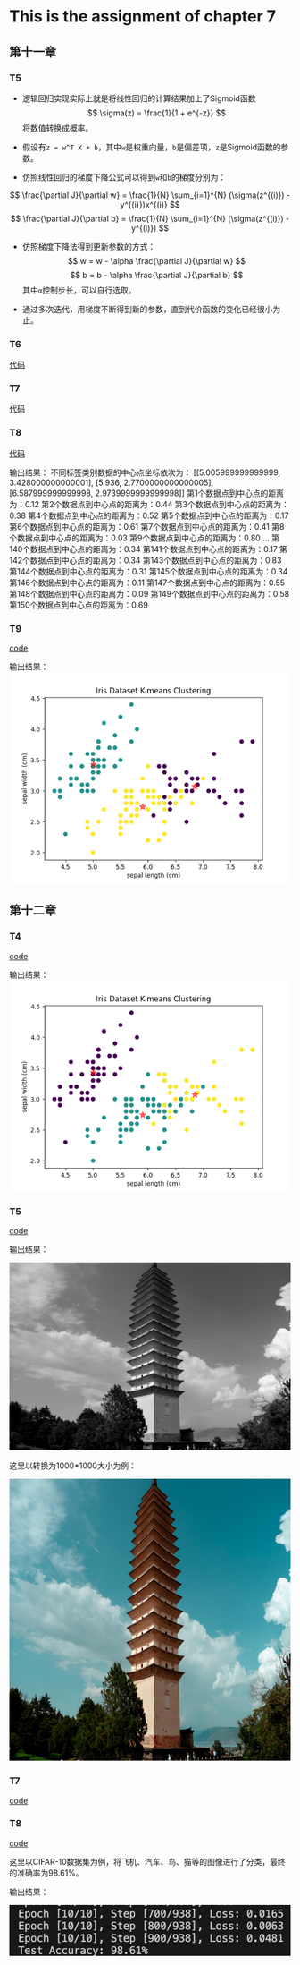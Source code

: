 # This is the assignment of chapter 7

## 第十一章

### T5

   - 逻辑回归实现实际上就是将线性回归的计算结果加上了Sigmoid函数 
   $$ 
   \sigma(z) = \frac{1}{1 + e^{-z}} 
   $$
   将数值转换成概率。

   - 假设有`z = w^T X + b`，其中`w`是权重向量，`b`是偏差项，`z`是Sigmoid函数的参数。

   - 仿照线性回归的梯度下降公式可以得到`w`和`b`的梯度分别为：
  
   $$
   \frac{\partial J}{\partial w} = \frac{1}{N} \sum_{i=1}^{N} (\sigma(z^{(i)}) - y^{(i)})x^{(i)}
   $$
   $$
   \frac{\partial J}{\partial b} = \frac{1}{N} \sum_{i=1}^{N} (\sigma(z^{(i)}) - y^{(i)})
   $$

   - 仿照梯度下降法得到更新参数的方式：
   $$
   w = w - \alpha \frac{\partial J}{\partial w}
   $$
   $$
   b = b - \alpha \frac{\partial J}{\partial b}
   $$
   其中`α`控制步长，可以自行选取。

   - 通过多次迭代，用梯度不断得到新的参数，直到代价函数的变化已经很小为止。

### T6

   [代码](./7_1.py)

### T7

   [代码](./7_1.py)

### T8

   [代码](./7_2.py)

   输出结果：
   不同标签类别数据的中心点坐标依次为：
   [[5.005999999999999, 3.428000000000001], [5.936, 2.7700000000000005], [6.587999999999998, 2.9739999999999998]]
   第1个数据点到中心点的距离为：0.12
   第2个数据点到中心点的距离为：0.44
   第3个数据点到中心点的距离为：0.38
   第4个数据点到中心点的距离为：0.52
   第5个数据点到中心点的距离为：0.17
   第6个数据点到中心点的距离为：0.61
   第7个数据点到中心点的距离为：0.41
   第8个数据点到中心点的距离为：0.03
   第9个数据点到中心点的距离为：0.80
   ...
   第140个数据点到中心点的距离为：0.34
   第141个数据点到中心点的距离为：0.17
   第142个数据点到中心点的距离为：0.34
   第143个数据点到中心点的距离为：0.83
   第144个数据点到中心点的距离为：0.31
   第145个数据点到中心点的距离为：0.34
   第146个数据点到中心点的距离为：0.11
   第147个数据点到中心点的距离为：0.55
   第148个数据点到中心点的距离为：0.09
   第149个数据点到中心点的距离为：0.58
   第150个数据点到中心点的距离为：0.69

### T9

   [code](./7_3.py)

   输出结果：
   ![plot](./Figure_1.png)

## 第十二章

### T4

   [code](./7_4.py)

   输出结果：
   ![plot](./Figure_2.png)

### T5

   [code](./7_5.py)

   输出结果：

   ![plot](./grayscale.jpg)

   这里以转换为1000*1000大小为例：

   ![plot](./resized_image.jpg)

### T7

   [code](./7_6.py)

### T8

   [code](./7_6.py)

   这里以CIFAR-10数据集为例，将飞机、汽车、鸟、猫等的图像进行了分类，最终的准确率为98.61%。

   输出结果：
   
   ![plot](./7_6.png)

   
